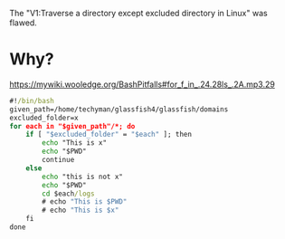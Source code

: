 The "V1:Traverse a directory except excluded directory in Linux" was flawed.
# Why?
https://mywiki.wooledge.org/BashPitfalls#for_f_in_.24.28ls_.2A.mp3.29

```cmd
#!/bin/bash
given_path=/home/techyman/glassfish4/glassfish/domains
excluded_folder=x
for each in "$given_path"/*; do
    if [ "$excluded_folder" = "$each" ]; then
        echo "This is x"
        echo "$PWD"
        continue
    else
        echo "this is not x"
        echo "$PWD"
        cd $each/logs
        # echo "This is $PWD"
        # echo "This is $x"
    fi
done
```